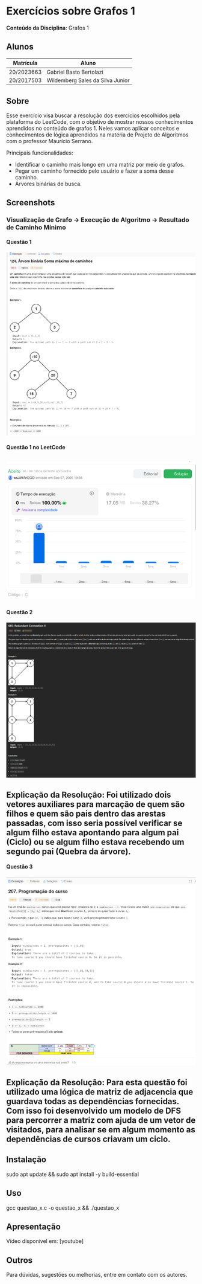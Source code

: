 
# Exercícios sobre Grafos 1

**Conteúdo da Disciplina**: Grafos 1<br>

## Alunos

|Matrícula | Aluno |
| -- | -- |
| 20/2023663 | Gabriel Basto Bertolazi |
| 20/2017503 | Wildemberg Sales da Silva Junior |

## Sobre

Esse exercício visa buscar a resolução dos exercícios escolhidos pela plataforma do LeetCode, com o objetivo de mostrar nossos conhecimentos aprendidos no conteúdo de grafos 1. Neles vamos aplicar conceitos e conhecimentos de lógica aprendidos na matéria de Projeto de Algoritmos com o professor Maurício Serrano.

Principais funcionalidades:
- Identificar o caminho mais longo em uma matriz por meio de grafos.
- Pegar um caminho fornecido pelo usuário e fazer a soma desse caminho.
- Árvores binárias de busca.


## Screenshots

### Visualização de Grafo → Execução de Algoritmo →  Resultado de Caminho Mínimo

#### Questão 1

![Programação do curso](./imgs/questao_1.png)

#### Questão 1 no LeetCode

![Programação do curso](./imgs/questao_1_resp.png)
---

#### Questão 2

![Execução de Algoritmo](./imgs/questao_2.png)

**Explicação da Resolução:** Foi utilizado dois vetores auxiliares para marcação de quem são filhos e quem são pais dentro das arestas passadas, com isso seria possível verificar se algum filho estava apontando para algum pai (Ciclo) ou se algum filho estava recebendo um segundo pai (Quebra da árvore).
---

#### Questão 3

![Resultado de Caminho Mínimo](./imgs/questao_3.png)

**Explicação da Resolução:** Para esta questão foi utilizado uma lógica de matriz de adjacencia que guardava todas as dependências fornecidas. Com isso foi desenvolvido um modelo de DFS para percorrer a matriz com ajuda de um vetor de visitados, para analisar se em algum momento as dependências de cursos criavam um ciclo.
---

## Instalação

sudo apt update && sudo apt install -y build-essential

## Uso

gcc questao_x.c -o questao_x && ./questao_x

## Apresentação

Vídeo disponível em: [youtube]

## Outros

Para dúvidas, sugestões ou melhorias, entre em contato com os autores.
